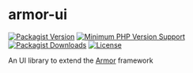# armor-ui

[![Packagist Version](https://img.shields.io/packagist/v/14mpr0gr4mm3r/armor-ui)](https://packagist.org/packages/14mpr0gr4mm3r/armor-ui)
[![Minimum PHP Version Support](https://img.shields.io/packagist/php-v/14mpr0gr4mm3r/armor-ui)](https://php.net)
[![Packagist Downloads](https://img.shields.io/packagist/dt/14mpr0gr4mm3r/armor-ui)](https://packagist.org/packages/14mpr0gr4mm3r/armor-ui/stats)
[![License](https://img.shields.io/packagist/l/14mpr0gr4mm3r/armor-ui)](https://github.com/14mPr0gr4mm3r/armor-ui/blob/master/LICENSE)

An UI library to extend the [Armor](https://github.com/14mPr0gr4mm3r/armor-lib) framework
